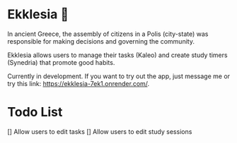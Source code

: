 # Ekklesia 🪬

In ancient Greece, the assembly of citizens in a Polis (city-state) was responsible for making decisions and governing the community.

Ekklesia allows users to manage their tasks (Kaleo) and create study timers (Synedria) that promote good habits.

Currently in development. If you want to try out the app, just message me or try this link: https://ekklesia-7ek1.onrender.com/.

# Todo List
[] Allow users to edit tasks
[] Allow users to edit study sessions